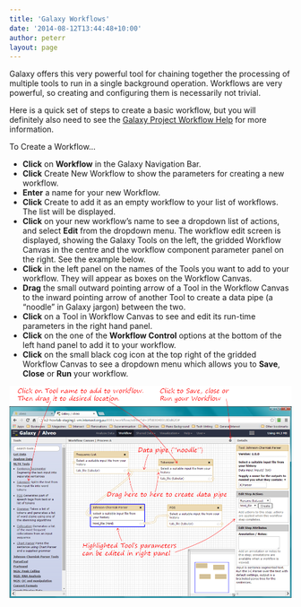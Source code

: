 ```yaml
---
title: 'Galaxy Workflows'
date: '2014-08-12T13:44:48+10:00'
author: peterr
layout: page
---
```


Galaxy offers this very powerful tool for chaining together the processing of multiple tools to run in a single background operation. Workflows are very powerful, so creating and configuring them is necessarily not trivial.

Here is a quick set of steps to create a basic workflow, but you will definitely also need to see the [Galaxy Project Workflow Help](https://wiki.galaxyproject.org/Learn/#Shared_Pages.2C_Histories_.26_Workflows) for more information.

To Create a Workflow…

- **Click** on **Workflow** in the Galaxy Navigation Bar.
- **Click** Create New Workflow to show the parameters for creating a new workflow.
- **Enter** a name for your new Workflow.
- **Click** Create to add it as an empty workflow to your list of workflows. The list will be displayed.
- **Click** on your new workflow’s name to see a dropdown list of actions, and select **Edit** from the dropdown menu. The workflow edit screen is displayed, showing the Galaxy Tools on the left, the gridded Workflow Canvas in the centre and the workflow component parameter panel on the right. See the example below.
- **Click** in the left panel on the names of the Tools you want to add to your workflow. They will appear as boxes on the Workflow Canvas.
- **Drag** the small outward pointing arrow of a Tool in the Workflow Canvas to the inward pointing arrow of another Tool to create a data pipe (a “noodle” in Galaxy jargon) between the two.
- **Click** on a Tool in Workflow Canvas to see and edit its run-time parameters in the right hand panel.
- **Click** on the one of the **Workflow Control** options at the bottom of the left hand panel to add it to your workflow.
- **Click** on the small black cog icon at the top right of the gridded Workflow Canvas to see a dropdown menu which allows you to **Save**, **Close** or **Run** your workflow.



![GalaxyWorkflowEdit](assets/files/2014/08/GalaxyWorkflowEdit.png)
